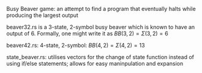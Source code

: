 Busy Beaver game: an attempt to find a program that eventually halts while producing the largest output

beaver32.rs is a 3-state, 2-symbol busy beaver which is known to have an output of 6. Formally, one might write it as $BB(3, 2) = \Sigma(3, 2) = 6$

beaver42.rs: 4-state, 2-symbol: $BB(4, 2) = \Sigma(4, 2) = 13$

state_beaver.rs: utilises vectors for the change of state function instead of using if/else statements; allows for easy maninpulation and expansion
